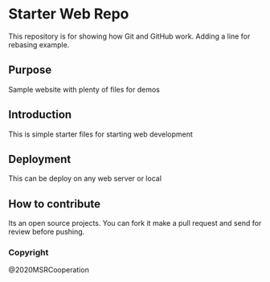 # Starter Web Repo

This repository is for showing how Git and GitHub work.
Adding a line for rebasing example.

## Purpose

Sample website with plenty of files for demos

## Introduction

This is simple starter files for starting web development

## Deployment

This can be deploy on any web server or local

## How to contribute

Its an open source projects. You can fork it make a pull request and send for review before pushing.

### Copyright

@2020MSRCooperation